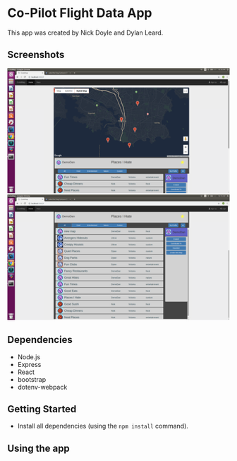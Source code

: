 # Co-Pilot Flight Data App


This app was created by Nick Doyle and Dylan Leard.

## Screenshots
!["Screenshot of a Populated Map: "](https://github.com/dleard/wiki-map/blob/master/mapwithpoints.png)
!["Screenshot of The Browser Pane: "](https://github.com/dleard/wiki-map/blob/master/browserpane.png)

## Dependencies

- Node.js
- Express
- React
- bootstrap
- dotenv-webpack


## Getting Started

- Install all dependencies (using the `npm install` command).


## Using the app


